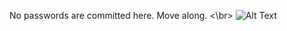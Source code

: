 No passwords are committed here. Move along.
<\br>
![Alt Text](https://i.giphy.com/media/l2JJKs3I69qfaQleE/giphy.webp)
